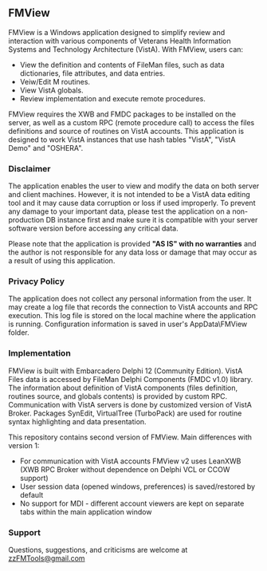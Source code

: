 
## FMView  ##

FMView is a Windows application designed to simplify review and interaction with
various components of Veterans Health Information Systems and Technology Architecture (VistA).
With FMView, users can:

- View the definition and contents of FileMan files, such as data dictionaries,
  file attributes, and data entries.
- Veiw/Edit M routines.
- View VistA globals.
- Review implementation and execute remote procedures.

FMView requires the XWB and FMDC packages to be installed on the server,
as well as a custom RPC (remote procedure call)
to access the files definitions and source of routines on VistA accounts.
This application is designed to work VistA instances that use hash tables "VistA", "VistA Demo" and "OSHERA".

### Disclaimer ###
The application enables the user to view and modify the data
on both server and client machines. However, it is not intended
to be a VistA data editing tool and it may cause data corruption or loss if used improperly.
To prevent any damage to your important data, please test the application
on a non-production DB instance first and make sure it is compatible
with your server software version before accessing any critical data.

Please note that the application is provided <strong>"AS IS" with no warranties</strong>
and the author is not responsible for any data loss or damage
that may occur as a result of using this application.

### Privacy Policy ###
The application does not collect any personal information from the user.
It may create a log file that records the connection to VistA accounts
and RPC execution. This log file is stored on the local machine where the application is running.
Configuration information is saved in user's AppData\FMView folder.

### Implementation ###
FMView is built with Embarcadero Delphi 12 (Community Edition).
VistA Files data is accessed by FileMan Delphi Components (FMDC v1.0) library.
The information about definition of VistA components (files definition,
routines source, and globals contents) is provided by custom  RPC.
Communication with VistA servers is done by customized version of VistA Broker.
Packages SynEdit, VirtualTree (TurboPack) are used for
routine syntax highlighting and data presentation.

This repository contains second version of FMView.
Main differences with version 1:
- For communication with VistA accounts FMView v2 uses LeanXWB (XWB RPC Broker without dependence on Delphi VCL or CCOW support)
- User session data (opened windows, preferences) is saved/restored by default
- No support for MDI - different account viewers are kept on separate tabs within the main application window

### Support ###
Questions, suggestions, and criticisms are welcome at zzFMTools@gmail.com
